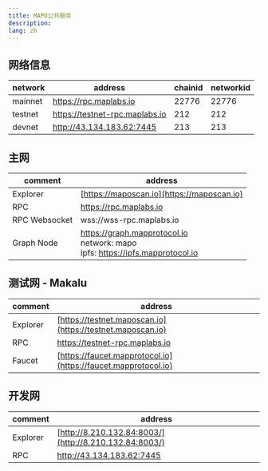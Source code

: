 ```yaml
---
title: MAPO公共服务
description:
lang: zh
---
```


## 网络信息

| network | address                        | chainid | networkid |
|---------|--------------------------------|---------|-----------|
| mainnet | https://rpc.maplabs.io         | 22776   | 22776     |
| testnet | https://testnet-rpc.maplabs.io | 212     | 212       |
| devnet  | http://43.134.183.62:7445      | 213     | 213       |

## 主网

| comment       | address                                    |
|---------------|--------------------------------------------|
| Explorer      | [https://maposcan.io](https://maposcan.io) |
| RPC           | https://rpc.maplabs.io                     |
| RPC Websocket | wss://wss-rpc.maplabs.io                   |
| Graph Node    | https://graph.mapprotocol.io  <br> network: mapo  <br> ipfs: https://ipfs.mapprotocol.io |

## 测试网 - Makalu

| comment       | address                                                        |
|---------------|----------------------------------------------------------------|
| Explorer      | [https://testnet.maposcan.io](https://testnet.maposcan.io)     |
| RPC           | https://testnet-rpc.maplabs.io                                 |
| Faucet        | [https://faucet.mapprotocol.io](https://faucet.mapprotocol.io) |

## 开发网

| comment       | address                                                        |
|---------------|----------------------------------------------------------------|
| Explorer      | [http://8.210.132.84:8003/](http://8.210.132.84:8003/)         |
| RPC           | http://43.134.183.62:7445                                      |
